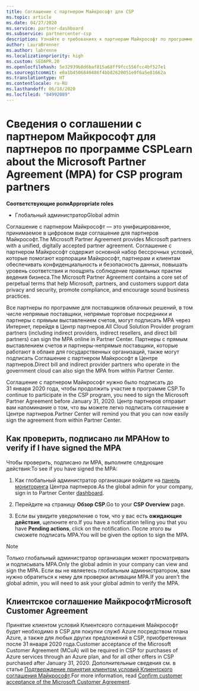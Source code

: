 ```yaml
---
title: Соглашение с партнером Майкрософт для CSP
ms.topic: article
ms.date: 04/27/2020
ms.service: partner-dashboard
ms.subservice: partnercenter-csp
description: Узнайте о требованиях к партнерам Майкрософт по программе CSP, чтобы подписать и проверить унифицированное, принимаемое в цифровом виде соглашение с партнером Майкрософт (MPA).
author: LauraBrenner
ms.author: labrenne
ms.localizationpriority: high
ms.custom: SEOAPR.20
ms.openlocfilehash: 5e32939b8d6baf815a68ff9fcc556fcc4bf527e1
ms.sourcegitcommit: e0a1b4506840486f4bb82620051e0f6a5e81662a
ms.translationtype: HT
ms.contentlocale: ru-RU
ms.lasthandoff: 06/18/2020
ms.locfileid: "84992089"
---
```

# <a name="learn-about-the-microsoft-partner-agreement-mpa-for-csp-program-partners"></a><span data-ttu-id="513a9-103">Сведения о соглашении с партнером Майкрософт для партнеров по программе CSP</span><span class="sxs-lookup"><span data-stu-id="513a9-103">Learn about the Microsoft Partner Agreement (MPA) for CSP program partners</span></span>

<span data-ttu-id="513a9-104">**Соответствующие роли**</span><span class="sxs-lookup"><span data-stu-id="513a9-104">**Appropriate roles**</span></span>

- <span data-ttu-id="513a9-105">Глобальный администратор</span><span class="sxs-lookup"><span data-stu-id="513a9-105">Global admin</span></span>

<span data-ttu-id="513a9-106">Соглашение с партнером Майкрософт — это унифицированное, принимаемое в цифровом виде соглашение для партнеров Майкрософт.</span><span class="sxs-lookup"><span data-stu-id="513a9-106">The Microsoft Partner Agreement provides Microsoft partners with a unified, digitally accepted partner agreement.</span></span> <span data-ttu-id="513a9-107">Соглашение с партнером Майкрософт содержит основной набор бессрочных условий, которые помогают корпорации Майкрософт, партнерам и клиентам обеспечивать конфиденциальность и безопасность данных, повышать уровень соответствия и поощрять соблюдение правильных практик ведения бизнеса.</span><span class="sxs-lookup"><span data-stu-id="513a9-107">The Microsoft Partner Agreement contains a core set of perpetual terms that help Microsoft, partners, and customers support data privacy and security, promote compliance, and encourage sound business practices.</span></span>

<span data-ttu-id="513a9-108">Все партнеры по программе для поставщиков облачных решений, в том числе непрямые поставщики, непрямые торговые посредники и партнеры с прямым выставлением счетов, могут подписать MPA через Интернет, перейдя в Центр партнеров.</span><span class="sxs-lookup"><span data-stu-id="513a9-108">All Cloud Solution Provider program partners (including indirect providers, indirect resellers, and direct bill partners) can sign the MPA online in Partner Center.</span></span> <span data-ttu-id="513a9-109">Партнеры с прямым выставлением счетов и партнеры-непрямые поставщики, которые работают в облаке для государственных организаций, также могут подписать Соглашение с партнером Майкрософт в Центре партнеров.</span><span class="sxs-lookup"><span data-stu-id="513a9-109">Direct bill and indirect provider partners who operate in the government cloud can also sign the MPA from within Partner Center.</span></span>

<span data-ttu-id="513a9-110">Соглашение с партнером Майкрософт нужно было подписать до 31 января 2020 года, чтобы продолжить участие в программе CSP.</span><span class="sxs-lookup"><span data-stu-id="513a9-110">To continue to participate in the CSP program, you need to sign the Microsoft Partner Agreement before January 31, 2020.</span></span> <span data-ttu-id="513a9-111">Центр партнеров отправит вам напоминание о том, что вы можете легко подписать соглашение в Центре партнеров.</span><span class="sxs-lookup"><span data-stu-id="513a9-111">Partner Center will remind you that you can now easily sign the agreement from within Partner Center.</span></span>

## <a name="how-to-verify-if-i-have-signed-the-mpa"></a><span data-ttu-id="513a9-112">Как проверить, подписано ли MPA</span><span class="sxs-lookup"><span data-stu-id="513a9-112">How to verify if I have signed the MPA</span></span>

<span data-ttu-id="513a9-113">Чтобы проверить, подписано ли MPA, выполните следующие действия:</span><span class="sxs-lookup"><span data-stu-id="513a9-113">To see if you have signed the MPA:</span></span>

1. <span data-ttu-id="513a9-114">Как глобальный администратор организации войдите на [панель мониторинга](https://partner.microsoft.com/dashboard/home) Центра партнеров.</span><span class="sxs-lookup"><span data-stu-id="513a9-114">As the global admin for your company, sign in to Partner Center [dashboard](https://partner.microsoft.com/dashboard/home).</span></span>

2. <span data-ttu-id="513a9-115">Перейдите на страницу **Обзор CSP**.</span><span class="sxs-lookup"><span data-stu-id="513a9-115">Go to your **CSP Overview** page.</span></span>

3. <span data-ttu-id="513a9-116">Если вы увидите уведомление о том, что у вас есть **ожидающие действия**, щелкните его.</span><span class="sxs-lookup"><span data-stu-id="513a9-116">If you have a notification telling you that you have **Pending actions**, click on the notification.</span></span> <span data-ttu-id="513a9-117">После этого вы сможете подписать MPA.</span><span class="sxs-lookup"><span data-stu-id="513a9-117">You will be given the option to sign the MPA.</span></span>

>[!NOTE]
><span data-ttu-id="513a9-118">Только глобальный администратор организации может просматривать и подписывать MPA.</span><span class="sxs-lookup"><span data-stu-id="513a9-118">Only the global admin in your company can view and sign the MPA.</span></span> <span data-ttu-id="513a9-119">Если вы не являетесь глобальным администратором, вам нужно обратиться к нему для проверки активации MPA.</span><span class="sxs-lookup"><span data-stu-id="513a9-119">If you aren't the global admin, you will need to ask your global admin to verify the MPA.</span></span>

## <a name="microsoft-customer-agreement"></a><span data-ttu-id="513a9-120">Клиентское соглашение Майкрософт</span><span class="sxs-lookup"><span data-stu-id="513a9-120">Microsoft Customer Agreement</span></span>

<span data-ttu-id="513a9-121">Принятие клиентом условий Клиентского соглашения Майкрософт будет необходимо в CSP для покупки служб Azure посредством плана Azure, а также для любых других предложений в CSP, приобретенных после 31 января 2020 года.</span><span class="sxs-lookup"><span data-stu-id="513a9-121">Customer acceptance of the Microsoft Customer Agreement (MCuA) will be required in CSP for purchases of Azure services through an Azure plan, and for all other offers in CSP purchased after January 31, 2020.</span></span> <span data-ttu-id="513a9-122">Дополнительные сведения см. в статье [Подтверждение принятия клиентом условий Клиентского соглашения Майкрософт](confirm-customer-agreement.md).</span><span class="sxs-lookup"><span data-stu-id="513a9-122">For more information, read [Confirm customer acceptance of the Microsoft Customer Agreement](confirm-customer-agreement.md).</span></span>
